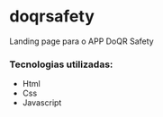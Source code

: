 # doqrsafety
Landing page para o APP DoQR Safety

### Tecnologias utilizadas:
- Html
- Css
- Javascript

##
